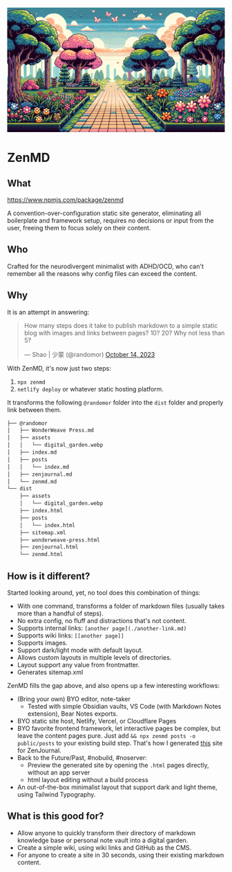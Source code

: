 ![Zen Digital Garden](./assets/digital_garden.webp)

# ZenMD

## What
https://www.npmjs.com/package/zenmd

A convention-over-configuration static site generator, eliminating all boilerplate and framework setup, requires no decisions or input from the user, freeing them to focus solely on their content.

## Who
Crafted for the neurodivergent minimalist with ADHD/OCD, who can't remember all the reasons why config files can exceed the content.

## Why
It is an attempt in answering: 

<blockquote class="twitter-tweet"><p lang="en" dir="ltr">How many steps does it take to publish markdown to a simple static blog with images and links between pages? 10? 20? Why not less than 5?</p>&mdash; Shao | 少蒙 (@randomor) <a href="https://twitter.com/randomor/status/1713069918252675531?ref_src=twsrc%5Etfw">October 14, 2023</a></blockquote> 

With ZenMD, it's now just two steps:
1. `npx zenmd`
2. `netlify deploy` or whatever static hosting platform.

It transforms the following `@randomor` folder into the `dist` folder and properly link between them.

```markdown
├── @randomor
│   ├── WonderWeave Press.md
│   ├── assets
│   │   └── digital_garden.webp
│   ├── index.md
│   ├── posts
│   │   └── index.md
│   ├── zenjournal.md
│   └── zenmd.md
└── dist
	├── assets
	│   └── digital_garden.webp
	├── index.html
	├── posts
	│   └── index.html
	├── sitemap.xml
	├── wonderweave-press.html
	├── zenjournal.html
	└── zenmd.html
```

## How is it different?
Started looking around, yet, no tool does this combination of things:
- With one command, transforms a folder of markdown files (usually takes more than a handful of steps).
- No extra config, no fluff and distractions that's not content.
- Supports internal links: `[another page](./another-link.md)`
- Supports wiki links: `[[another page]]`
- Supports images.
- Support dark/light mode with default layout.
- Allows custom layouts in multiple levels of directories.
- Layout support any value from frontmatter.
- Generates sitemap.xml

ZenMD fills the gap above, and also opens up a few interesting workflows:
- (Bring your own) BYO editor, note-taker
	- Tested with simple Obsidian vaults, VS Code (with Markdown Notes extension), Bear Notes exports.
- BYO static site host, Netlify, Vercel, or Cloudflare Pages
- BYO favorite frontend framework, let interactive pages be complex, but leave the content pages pure. Just add `&& npx zenmd posts -o public/posts` to your existing build step. That's how I generated [this](https://thezenjournal.com) site for ZenJournal.
- Back to the Future/Past, #nobuild, #noserver: 
	- Preview the generated site by opening the `.html` pages directly, without an app server
	- html layout editing without a build process
- An out-of-the-box minimalist layout that support dark and light theme, using Tailwind Typography. 

## What is this good for?
- Allow anyone to quickly transform their directory of markdown knowledge base or personal note vault into a digital garden.
- Create a simple wiki, using wiki links and GitHub as the CMS.
- For anyone to create a site in 30 seconds, using their existing markdown content.
